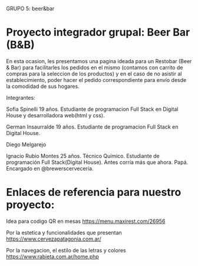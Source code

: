 GRUPO 5: beer&bar
# Proyecto integrador grupal: Beer Bar (B&B)

En esta ocasion, les presentamos una pagina ideada para un Restobar (Beer & Bar) para facilitarles los pedidos en el mismo (contamos con carrito de compras para la seleccion de los productos) y en el caso de no asistir al establecimiento, poder hacer el pedido correspondiente para envío desde la comodidad de sus hogares. 



Integrantes:

Sofia Spinelli
19 años. Estudiante de programacion Full Stack en Digital House y desarrolladora web(html y css).

German Insaurralde 
19 años. Estudiante de programacion Full Stack en Digital House.

Diego Melgarejo

Ignacio Rubio Montes
25 años. Técnico Químico. Estudiante de programación Full Stack(Digital House). Antes corría más que ahora. Papá. Encargado en @brewerscervecería.

# Enlaces de referencia para nuestro proyecto:

Idea para codigo QR en mesas https://menu.maxirest.com/26956

Por la estetica y funcionalidades que presentan https://www.cervezapatagonia.com.ar/

Por la navegacion, el estilo de las letras y colores https://www.rabieta.com.ar/home.php
